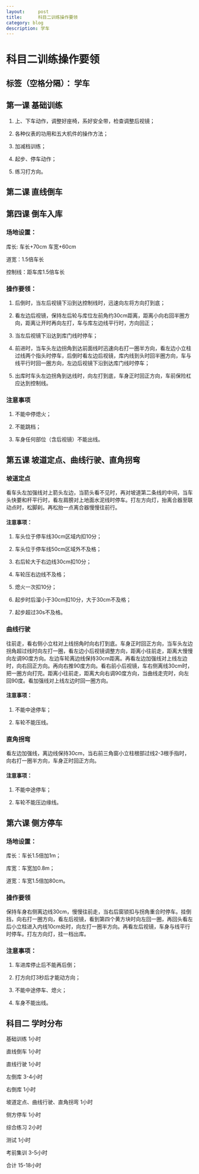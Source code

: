 ```yaml
---
layout:     post
title:      科目二训练操作要领
category: blog
description: 学车
---
```


# 科目二训练操作要领
标签（空格分隔）： 学车
---

## 第一课 基础训练

1. 上、下车动作，调整好座椅，系好安全带，检查调整后视镜；

2. 各种仪表的功用和五大机件的操作方法；

3. 加减档训练；

4. 起步、停车动作；

5. 练习打方向。

## 第二课 直线倒车

## 第四课 倒车入库

### 场地设置：

   库长: 车长+70cm  车宽+60cm

   道宽：1.5倍车长

   控制线：距车库1.5倍车长

### 操作要领：

1.   后倒时，当左后视镜下沿到达控制线时，迅速向左将方向打到底；

2.   看左边后视镜，保持左后轮与库位左前角约30cm距离，距离小向右回半圈方向，距离让开时再向左打，车与库左边线平行时，方向回正；

3.   当左后视镜下沿达到库门线时停车；

4.   前进时，当车头左边拐角到达前面线时迅速向右打一圈半方向，看左边小立柱过线两个指头时停车，后倒时看左边后视镜，库内线到头时回半圈方向，车与线平行时回一圈方向，左边后视镜下沿到达库门线时停车；

5.   出库时车头左边拐角到达线时，向左打到底，车身正时回正方向，车前保险杠应达到控制线。

### 注意事项

1.   不能中停熄火；

2.   不能跳档；

3.   车身任何部位（含后视镜）不能出线。

## 第五课 坡道定点、曲线行驶、直角拐弯

### 坡道定点

   看车头左加强线对上箭头左边，当箭头看不见时，再对坡道第二条线的中间，当车头快要和杆平行时，看左肩膀对上地面水泥线时停车。打左方向灯，抬离合器至联动点时，松脚刹。再松抬一点离合器慢慢往前行。

#### 注意事项：

1.   车头位于停车线30cm区域内扣10分；

2.   车头位于停车线50cm区域外不及格；

3.   右后轮大于右边线30cm扣10分；

4.   车轮压右边线不及格；

5.   熄火一次扣10分；

6.   起步时后溜小于30cm扣10分，大于30cm不及格；

7.   起步超过30s不及格。

### 曲线行驶

  往前走，看右侧小立柱对上线拐角时向右打到底。车身正时回正方向，当车头左边拐角超过线时向左打一圈，看左边小后视镜调整方向，距离小往前走，距离大慢慢向左调90度方向。左边车轮离边线保持30cm距离。再看左边加强线对上线左边时，向右回正方向。再向右推90度方向。看右前小后视镜，车右侧离线30cm时，把一圈方向打完。距离小往前走，距离大向右调90度方向，当曲线走完时，向左回90度。看加强线对上线左边时回一圈方向。

#### 注意事项：

1.   不能中途停车；

2.   车轮不能压线。

### 直角拐弯

看左边加强线，离边线保持30cm，当右前三角窗小立柱根部过线2-3根手指时，向右打一圈半方向，车身正时回正方向。

#### 注意事项：

1.   不能中途停车；

2.   车轮不能压边缘线。

## 第六课 侧方停车

### 场地设置：

库长：车长1.5倍加1m；

库宽：车宽加0.8m；

道宽：车宽1.5倍加80cm。

### 操作要领

   保持车身右侧离边线30cm，慢慢往前走，当右后窗锁扣与拐角重合时停车。挂倒挡，向右打一圈方向，看左后视镜，看到第四个黄方块时向左回一圈，再回头看左后小立柱进入内线10cm处时，向左打一圈半方向。再看左后视镜，车身与线平行时停车。打左方向灯，挂一档出库。

### 注意事项：

1.   车进库停止后不能再后倒；

2.   打方向灯3秒后才能动方向；

3.   不能中途停车、熄火；

4.   车身不能出线。

 

 

    

 

 

 

## 科目二 学时分布

基础训练 1小时

直线倒车 1小时

直线行驶 1小时

左倒库 3-4小时

右倒库 1小时

坡道定点、曲线行驶、直角拐弯 1小时

侧方停车 1小时

综合练习 2小时

测试 1小时

考前集训 3-5小时

合计 15-18小时

























